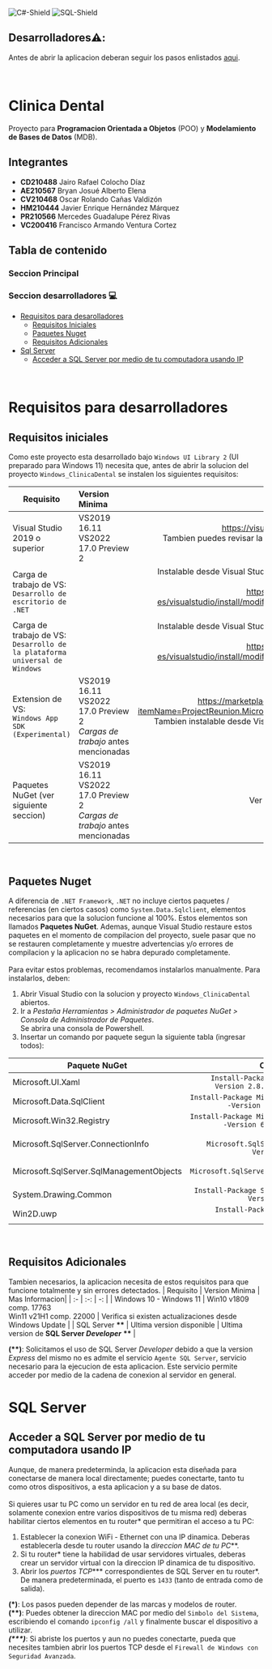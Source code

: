 ![C#-Shield](https://img.shields.io/badge/Lenguaje-C%23-brightgreen.svg)
![SQL-Shield](https://img.shields.io/badge/Proveedor%20Base%20de%20Datos-SQL%20Server-red.svg)

## Desarrolladores:warning::
Antes de abrir la aplicacion deberan seguir los pasos enlistados [aqui](#devsReq).

<br/>

# Clinica Dental
 Proyecto para **Programacion Orientada a Objetos** (POO) y **Modelamiento de Bases de Datos** (MDB).
<br />

## Integrantes
- **CD210488** Jairo Rafael Colocho Díaz
- **AE210567** Bryan Josué Alberto Elena
- **CV210468** Oscar Rolando Cañas Valdizón
- **HM210444** Javier Enrique Hernández Márquez
- **PR210566** Mercedes Guadalupe Pérez Rivas
- **VC200416** Francisco Armando Ventura Cortez

## Tabla de contenido

### Seccion Principal

### Seccion desarrolladores :computer:
- [Requisitos para desarolladores](#devsReq)
  - [Requisitos Iniciales](#initReq)
  - [Paquetes Nuget](#nuget)
  - [Requisitos Adicionales](#aditReq)
- [Sql Server](#sqlServer)
  - [Acceder a SQL Server por medio de tu computadora usando IP](#sqlTcpRef)

<br/>

<a name="devsReq"></a>
# Requisitos para desarrolladores

<a name="initReq"></a>
## Requisitos iniciales

Como este proyecto esta desarrollado bajo `Windows UI Library 2` (UI preparado para Windows 11) necesita que, antes de abrir la solucion del proyecto `Windows_ClinicaDental` se instalen los siguientes requisitos:

| Requisito | Version Minima | Informacion adicional |
| - | :- | -: | 
| Visual Studio 2019 o superior | VS2019 16.11 <br/> VS2022 17.0 Preview 2 | https://visualstudio.microsoft.com/es/<br/>Tambien puedes revisar la version ya instalada desde Visual Studio Installer |
|Carga de trabajo de VS:<br/>`Desarrollo de escritorio de .NET` | | Instalable desde Visual Studio Installer (requiere Visual Studio)<br/>https://docs.microsoft.com/es-es/visualstudio/install/modify-visual-studio?view=vs-2019 |
|Carga de trabajo de VS:<br/>`Desarrollo de la plataforma universal de Windows` |  | Instalable desde Visual Studio Installer (requiere Visual Studio)<br/>https://docs.microsoft.com/es-es/visualstudio/install/modify-visual-studio?view=vs-2019 |
| Extension de VS:<br/>`Windows App SDK (Experimental)` | VS2019 16.11 <br/> VS2022 17.0 Preview 2 <br/> *Cargas de trabajo* antes mencionadas | https://marketplace.visualstudio.com/items?itemName=ProjectReunion.MicrosoftProjectReunionPreview <br/> Tambien instalable desde Visual Studio > Extensiones > Administrar extensiones |
| Paquetes NuGet (ver siguiente seccion) | VS2019 16.11 <br/> VS2022 17.0 Preview 2 <br/> *Cargas de trabajo* antes mencionadas | Ver seccion _"Paquetes NuGet"_ |

<br/>

<a name="nuget"></a>
## Paquetes Nuget

A diferencia de `.NET Framework`, `.NET` no incluye ciertos paquetes / referencias (en ciertos casos) como `System.Data.Sqlclient`, elementos necesarios para que la solucion funcione al 100%. Estos elementos son llamados **Paquetes NuGet**. Ademas, aunque Visual Studio restaure estos paquetes en el momento de compilacion del proyecto, suele pasar que no se restauren completamente y muestre advertencias y/o errores de compilacion y la aplicacion no se habra depurado completamente. <br/> <br/>
Para evitar estos problemas, recomendamos instalarlos manualmente. Para instalarlos, deben:

1. Abrir Visual Studio con la solucion y proyecto `Windows_ClinicaDental` abiertos.
2. Ir a _Pestaña Herramientas > Administrador de paquetes NuGet > Consola de Administrador de Paquetes_. <br/> Se abrira una consola de Powershell.
3. Insertar un comando por paquete segun la siguiente tabla (ingresar todos):

| Paquete NuGet | Comando de Powershell |
| - | -: |
| Microsoft.UI.Xaml | `Install-Package Microsoft.UI.Xaml -Version 2.8.0-prerelease.210927001` |
| Microsoft.Data.SqlClient| `Install-Package Microsoft.Data.SqlClient -Version 4.0.0-preview3.21293.2` |
| Microsoft.Win32.Registry | `Install-Package Microsoft.Win32.Registry -Version 6.0.0-preview.5.21301.5` |
| Microsoft.SqlServer.ConnectionInfo | `Install-Package Microsoft.SqlServer.ConnectionInfo -Version 150.18097.0-xplat` |
| Microsoft.SqlServer.SqlManagementObjects | `Install-Package Microsoft.SqlServer.SqlManagementObjects -Version 161.46521.71` |
| System.Drawing.Common | `Install-Package System.Drawing.Common -Version 6.0.0-rc.2.21480.5` |
| Win2D.uwp | `Install-Package Win2D.uwp -Version 1.26.0` |

<br/>

<a name="aditReq"></a>
## Requisitos Adicionales

Tambien necesarios, la aplicacion necesita de estos requisitos para que funcione totalmente y sin errores detectados.
| Requisito | Version Minima | Mas Informacion|
| :- | :-: | -: |
| Windows 10 - Windows 11 | Win10 v1809 comp. 17763 <br/> Win11 v21H1 comp. 22000 | Verifica si existen actualizaciones desde Windows Update |
| SQL Server <strong>\*\*</strong> | Ultima version disponible | Ultima version de **SQL Server _Developer_** <strong>\*\*</strong> |

**(\*\*)**: Solicitamos el uso de SQL Server _Developer_ debido a que la version _Express_ del mismo no es admite el servicio `Agente SQL Server`, servicio necesario para la ejecucion de esta aplicacion. Este servicio permite acceder por medio de la cadena de conexion al servidor en general.


<a name="sqlServer"></a>
# SQL Server

<a name="sqlTcpRef"></a>
## Acceder a SQL Server por medio de tu computadora usando IP

Aunque, de manera predeterminda, la aplicacion esta diseñada para conectarse de manera local directamente; puedes conectarte, tanto tu como otros dispositivos, a esta aplicacion y a su base de datos.
<br/><br/>
Si quieres usar tu PC como un servidor en tu red de area local (es decir, solamente conexion entre varios dispositivos de tu misma red) deberas habilitar ciertos elementos en tu router\* que permitiran el acceso a tu PC:

1. Establecer la conexion WiFi - Ethernet con una IP dinamica. Deberas establecerla desde tu router usando la _direccion MAC de tu PC_\*\*.
2. Si tu router\* tiene la habilidad de usar servidores virtuales, deberas crear un servidor virtual con la direccion IP dinamica de tu dispositivo.
3. Abrir los _puertos TCP_\*\*\* correspondientes de SQL Server en tu router\*. De manera predeterminada, el puerto es `1433` (tanto de entrada como de salida).

**(\*)**: Los pasos pueden depender de las marcas y modelos de router.<br/>
**(\*\*)**: Puedes obtener la direccion MAC por medio del `Simbolo del Sistema`, escribiendo el comando `ipconfig /all` y finalmente buscar el dispositivo a utilizar.<br/>
***(\*\*\*)***: Si abriste los puertos y aun no puedes conectarte, pueda que necesites tambien abrir los puertos TCP desde el `Firewall de Windows con Seguridad Avanzada`.